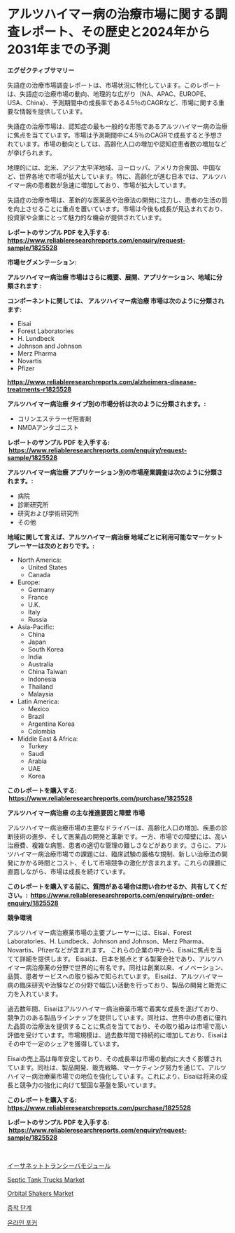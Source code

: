 <p><h1>アルツハイマー病の治療市場に関する調査レポート、その歴史と2024年から2031年までの予測</h1></p><p><strong>エグゼクティブサマリー</strong></p>
<p><p>失語症の治療市場調査レポートは、市場状況に特化しています。このレポートは、失語症の治療市場の動向、地理的な広がり（NA、APAC、EUROPE、USA、China）、予測期間中の成長率である4.5％のCAGRなど、市場に関する重要な情報を提供しています。</p><p>失語症の治療市場は、認知症の最も一般的な形態であるアルツハイマー病の治療に焦点を当てています。市場は予測期間中に4.5％のCAGRで成長すると予想されています。市場の動向としては、高齢化人口の増加や認知症患者数の増加などが挙げられます。</p><p>地理的には、北米、アジア太平洋地域、ヨーロッパ、アメリカ合衆国、中国など、世界各地で市場が拡大しています。特に、高齢化が進む日本では、アルツハイマー病の患者数が急速に増加しており、市場が拡大しています。</p><p>失語症の治療市場は、革新的な医薬品や治療法の開発に注力し、患者の生活の質を向上させることに重点を置いています。市場は今後も成長が見込まれており、投資家や企業にとって魅力的な機会が提供されています。</p></p>
<p><strong>レポートのサンプル PDF を入手する: <a href="https://www.reliableresearchreports.com/enquiry/request-sample/1825528">https://www.reliableresearchreports.com/enquiry/request-sample/1825528</a></strong></p>
<p><strong>市場セグメンテーション:</strong></p>
<p><strong> アルツハイマー病治療 市場はさらに概要、展開、アプリケーション、地域に分類されます :</strong></p>
<p><strong>コンポーネントに関しては、 アルツハイマー病治療 市場は次のように分類されます: &nbsp;</strong></p>
<p><ul><li>Eisai</li><li>Forest Laboratories</li><li>H. Lundbeck</li><li>Johnson and Johnson</li><li>Merz Pharma</li><li>Novartis</li><li>Pfizer</li></ul></p>
<p><strong><a href="https://www.reliableresearchreports.com/alzheimers-disease-treatments-r1825528">https://www.reliableresearchreports.com/alzheimers-disease-treatments-r1825528</a></strong></p>
<p><strong> アルツハイマー病治療 タイプ別の市場分析は次のように分類されます。:</strong></p>
<p><ul><li>コリンエステラーゼ阻害剤</li><li>NMDAアンタゴニスト</li></ul></p>
<p><strong>レポートのサンプル PDF を入手する: &nbsp;<a href="https://www.reliableresearchreports.com/enquiry/request-sample/1825528">https://www.reliableresearchreports.com/enquiry/request-sample/1825528</a></strong></p>
<p><strong> アルツハイマー病治療 アプリケーション別の市場産業調査は次のように分類されます。:</strong></p>
<p><ul><li>病院</li><li>診断研究所</li><li>研究および学術研究所</li><li>その他</li></ul></p>
<p><strong>地域に関して言えば、アルツハイマー病治療 地域ごとに利用可能なマーケットプレーヤーは次のとおりです。:</strong></p>
<p><ul>
    <li>
        North America:
        <ul>
            <li>United States</li>
            <li>Canada</li>
        </ul>
    </li>
    <li>
        Europe:
        <ul>
            <li>Germany</li>
            <li>France</li>
            <li>U.K.</li>
            <li>Italy</li>
            <li>Russia</li>
        </ul>
    </li>
    <li>
        Asia-Pacific:
        <ul>
            <li>China</li>
            <li>Japan</li>
            <li>South Korea</li>
            <li>India</li>
            <li>Australia</li>
            <li>China Taiwan</li>
            <li>Indonesia</li>
            <li>Thailand</li>
            <li>Malaysia</li>
        </ul>
    </li>
    <li>
        Latin America:
        <ul>
            <li>Mexico</li>
            <li>Brazil</li>
            <li>Argentina Korea</li>
            <li>Colombia</li>
        </ul>
    </li>
    <li>
        Middle East & Africa:
        <ul>
            <li>Turkey</li>
            <li>Saudi</li>
            <li>Arabia</li>
            <li>UAE</li>
            <li>Korea</li>
        </ul>
    </li>
    </ul></p>
<p><strong>このレポートを購入する: &nbsp;<a href="https://www.reliableresearchreports.com/purchase/1825528">https://www.reliableresearchreports.com/purchase/1825528</a></strong></p>
<p><strong>アルツハイマー病治療 の主な推進要因と障壁 市場</strong></p>
<p><p>アルツハイマー病治療市場の主要なドライバーは、高齢化人口の増加、疾患の診断技術の進歩、そして医薬品の開発と革新です。一方、市場での障壁には、高い治療費、複雑な病態、患者の適切な管理の難しさなどがあります。さらに、アルツハイマー病治療市場での課題には、臨床試験の厳格な規制、新しい治療法の開発にかかる時間とコスト、そして市場競争の激化が含まれます。これらの課題に直面しながら、市場は成長を続けています。</p></p>
<p><strong>このレポートを購入する前に、質問がある場合は問い合わせるか、共有してください。:&nbsp; <a href="https://www.reliableresearchreports.com/enquiry/pre-order-enquiry/1825528">https://www.reliableresearchreports.com/enquiry/pre-order-enquiry/1825528</a></strong></p>
<p><strong>競争環境</strong></p>
<p><p>アルツハイマー病治療薬市場の主要プレーヤーには、Eisai、Forest Laboratories、H. Lundbeck、Johnson and Johnson、Merz Pharma、Novartis、Pfizerなどが含まれます。 これらの企業の中から、Eisaiに焦点を当てて詳細を提供します。 Eisaiは、日本を拠点とする製薬会社であり、アルツハイマー病治療薬の分野で世界的に有名です。同社は創業以来、イノベーション、品質、患者サービスへの取り組みで知られています。 Eisaiは、アルツハイマー病の臨床研究や治験などの分野で幅広い活動を行っており、製品の開発と販売に力を入れています。</p><p>過去数年間、Eisaiはアルツハイマー病治療薬市場で着実な成長を遂げており、競争力のある製品ラインナップを提供しています。同社は、世界中の患者に優れた品質の治療法を提供することに焦点を当てており、その取り組みは市場で高い評価を受けています。市場規模は、過去数年間で持続的に増加しており、Eisaiはその中で一定のシェアを獲得しています。</p><p>Eisaiの売上高は毎年安定しており、その成長率は市場の動向に大きく影響されています。同社は、製品開発、販売戦略、マーケティング努力を通じて、アルツハイマー病治療薬市場での地位を強化しています。これにより、Eisaiは将来の成長と競争力の強化に向けて堅固な基盤を築いています。</p></p>
<p><strong>このレポートを購入する: &nbsp; <a href="https://www.reliableresearchreports.com/purchase/1825528">https://www.reliableresearchreports.com/purchase/1825528</a></strong></p>
<p><strong>レポートのサンプル PDF を入手する: &nbsp;<a href="https://www.reliableresearchreports.com/enquiry/request-sample/1825528">https://www.reliableresearchreports.com/enquiry/request-sample/1825528</a></strong><strong></strong></p>
<p>&nbsp;</p>
<p><p><a href="https://github.com/avwofrml53535/Market-Research-Report-List-1/blob/main/605516540820.md">イーサネットトランシーバモジュール</a></p><p><a href="https://github.com/mbisetmhermsr/Market-Research-Report-List-2/blob/main/septic-tank-trucks-market.md">Septic Tank Trucks Market</a></p><p><a href="https://github.com/zjyglelu/Market-Research-Report-List-2/blob/main/orbital-shakers-market.md">Orbital Shakers Market</a></p><p><a href="https://medium.com/@tedbernhard1944/%EC%82%AC%EC%A0%84%EC%A1%B0%EC%82%AC-%EB%8B%A8%EA%B3%84-%EC%8B%9C%EC%9E%A5-%EC%A1%B0%EC%82%AC-%EB%B3%B4%EA%B3%A0%EC%84%9C-%EA%B7%B8-%EC%97%AD%EC%82%AC-%EB%B0%8F-2024%EB%85%84%EB%B6%80%ED%84%B0-2031%EB%85%84%EA%B9%8C%EC%A7%80%EC%9D%98-%EC%98%88%EC%B8%A1-7852d1458996">증착 단계</a></p><p><a href="https://medium.com/@haroldwarren626/%EC%98%A8%EB%9D%BC%EC%9D%B8-%ED%8F%AC%EC%BB%A4-%EC%8B%9C%EC%9E%A5-%EC%9D%B4%ED%95%B4-%EC%8B%9C%EC%9E%A5-%EB%8F%99%ED%96%A5-%EC%84%B1%EC%9E%A5-2024%EB%85%84%EB%B6%80%ED%84%B0-2031%EB%85%84%EA%B9%8C%EC%A7%80-%EC%98%88%EC%B8%A1-fc7d22264cee">온라인 포커</a></p></p>